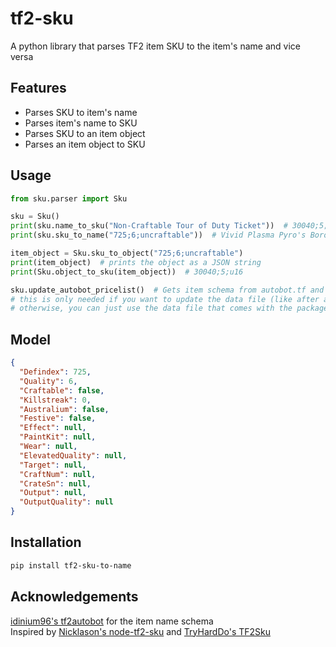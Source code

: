 # tf2-sku
 A python library that parses TF2 item SKU to the item's name and vice versa

## Features
- Parses SKU to item's name
- Parses item's name to SKU
- Parses SKU to an item object
- Parses an item object to SKU

## Usage
```python
from sku.parser import Sku

sku = Sku()
print(sku.name_to_sku("Non-Craftable Tour of Duty Ticket"))  # 30040;5;u16
print(sku.sku_to_name("725;6;uncraftable"))  # Vivid Plasma Pyro's Boron Beanie

item_object = Sku.sku_to_object("725;6;uncraftable")
print(item_object)  # prints the object as a JSON string
print(Sku.object_to_sku(item_object))  # 30040;5;u16

sku.update_autobot_pricelist()  # Gets item schema from autobot.tf and updates the json file
# this is only needed if you want to update the data file (like after a TF2 game update)
# otherwise, you can just use the data file that comes with the package
```

## Model
```json
{
  "Defindex": 725,
  "Quality": 6,
  "Craftable": false,
  "Killstreak": 0,
  "Australium": false,
  "Festive": false,
  "Effect": null,
  "PaintKit": null,
  "Wear": null,
  "ElevatedQuality": null,
  "Target": null,
  "CraftNum": null,
  "CrateSn": null,
  "Output": null,
  "OutputQuality": null
}
```

## Installation
```bash
pip install tf2-sku-to-name
```

## Acknowledgements
[idinium96's tf2autobot](https://github.com/TF2Autobot/tf2autobot) for the item name schema\
Inspired by [Nicklason's node-tf2-sku](https://github.com/Nicklason/node-tf2-sku) and [TryHardDo's TF2Sku](https://github.com/TryHardDo/TF2Sku/tree/master)
